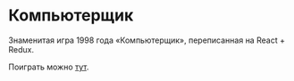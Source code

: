 # Компьютерщик
Знаменитая игра 1998 года «Компьютерщик», переписанная на React + Redux.

Поиграть можно [тут](https://toxuh.github.io/comp_man/).
